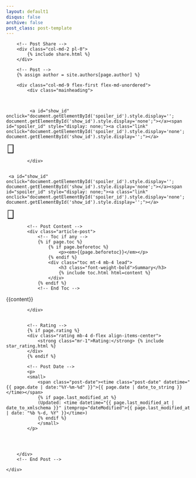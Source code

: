 ```yaml
---
layout: default1
disqus: false
archive: false
post_class: post-template
---
```


<!-- Begin Article
================================================== -->
<div class="container">
    <div class="row">

        <!-- Post Share -->
        <div class="col-md-2 pl-0">
            {% include share.html %}
        </div>

        <!-- Post -->
        {% assign author = site.authors[page.author] %}

        <div class="col-md-9 flex-first flex-md-unordered">
            <div class="mainheading">

           
                   
             <a id="show_id" onclick="document.getElementById('spoiler_id').style.display=''; document.getElementById('show_id').style.display='none';"></a><span id="spoiler_id" style="display: none;"><a class="link" onclick="document.getElementById('spoiler_id').style.display='none'; document.getElementById('show_id').style.display='';"></a>
<div style="background-color: rgba(0, 0, 0, 0); margin: 1px;">
<div class="smallfont"><i><span style="font-size: 16px; font-weight: bold; margin-right: 3px;"></span></i><input onclick="if (this.parentNode.parentNode.getElementsByTagName('div')[1].getElementsByTagName('div')[0].style.display != '') { this.parentNode.parentNode.getElementsByTagName('div')[1].getElementsByTagName('div')[0].style.display = ''; this.innerText = ''; this.value = ''; } else { this.parentNode.parentNode.getElementsByTagName('div')[1].getElementsByTagName('div')[0].style.display = 'none'; this.innerText = ''; this.value = ''; }" style="background-color: #00000000; font-size: 16px; width: auto;" type="button" value="" />
</div>
<div class="alt2" style="background-color: rgba(255, 255, 255, 0); margin: 0px; padding: 0px;">
<div style="display: none;" loading="lazy">














                <!-- Post Title -->
                <h1 class="posttitle">{{ page.title }}</h1>
</div></div></div></span>   

            </div>

     
     <a id="show_id" onclick="document.getElementById('spoiler_id').style.display=''; document.getElementById('show_id').style.display='none';"></a><span id="spoiler_id" style="display: none;"><a class="link" onclick="document.getElementById('spoiler_id').style.display='none'; document.getElementById('show_id').style.display='';"></a>
<div style="background-color: rgba(0, 0, 0, 0); margin: 1px;">
<div class="smallfont"><i><span style="font-size: 16px; font-weight: bold; margin-right: 3px;"></span></i><input onclick="if (this.parentNode.parentNode.getElementsByTagName('div')[1].getElementsByTagName('div')[0].style.display != '') { this.parentNode.parentNode.getElementsByTagName('div')[1].getElementsByTagName('div')[0].style.display = ''; this.innerText = ''; this.value = ''; } else { this.parentNode.parentNode.getElementsByTagName('div')[1].getElementsByTagName('div')[0].style.display = 'none'; this.innerText = ''; this.value = ''; }" style="background-color: #00000000; font-size: 16px; width: auto;" type="button" value="" />
</div>
<div class="alt2" style="background-color: rgba(255, 255, 255, 0); margin: 0px; padding: 0px;">
<div style="display: none;" loading="lazy">












  
            
            
            <!-- Post Featured Image -->
            {% if page.image %}

            {% if site.lazyimages == "enabled" %}
            <img class="featured-image img-fluid lazyimg" src="data:image/png;base64,iVBORw0KGgoAAAANSUhEUgAAAAMAAAACCAQAAAA3fa6RAAAADklEQVR42mNkAANGCAUAACMAA2w/AMgAAAAASUVORK5CYII=" data-src="{% if page.image contains "://" %}{{ page.image }}{% else %}{{ site.baseurl }}/{{ page.image }}{% endif %}" alt="{{ page.title }}">
            {% else %}
            <img class="featured-image img-fluid" src="{% if page.image contains "://" %}{{ page.image }}{% else %}{{ site.baseurl }}/{{ page.image }}{% endif %}" alt="{{ page.title }}">
            {% endif %}

            {% endif %}
            <!-- End Featured Image -->
</div></div></div></span>
            
            <!-- Post Content -->
            <div class="article-post">
                <!-- Toc if any -->
                {% if page.toc %}
                    {% if page.beforetoc %}
                        <p><em>{{page.beforetoc}}</em></p>
                    {% endif %}
                    <div class="toc mt-4 mb-4 lead">
                        <h3 class="font-weight-bold">Summary</h3>
                        {% include toc.html html=content %}
                    </div>
                {% endif %}
                <!-- End Toc -->
               
         
    
        






{{content}}


                
                
            </div>


            <!-- Rating -->
            {% if page.rating %}
            <div class="rating mb-4 d-flex align-items-center">
                <strong class="mr-1">Rating:</strong> {% include star_rating.html %}
            </div>
            {% endif %}

            <!-- Post Date -->
            <p>
            <small>
                <span class="post-date"><time class="post-date" datetime="{{ page.date | date:"%Y-%m-%d" }}">{{ page.date | date_to_string }}</time></span>           
                {% if page.last_modified_at %}
                (Updated: <time datetime="{{ page.last_modified_at | date_to_xmlschema }}" itemprop="dateModified">{{ page.last_modified_at | date: "%b %-d, %Y" }}</time>)
                {% endif %}
                </small>
            </p>

      

      
        </div>
        <!-- End Post -->

    </div>
</div>
<!-- End Article
================================================== -->
 
